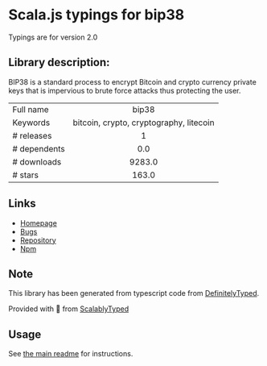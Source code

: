 
# Scala.js typings for bip38

Typings are for version 2.0

## Library description:
BIP38 is a standard process to encrypt Bitcoin and crypto currency private keys that is impervious to brute force attacks thus protecting the user.

|                    |                 |
| ------------------ | :-------------: |
| Full name          | bip38 |
| Keywords           | bitcoin, crypto, cryptography, litecoin |
| # releases         | 1 |
| # dependents       | 0.0 |
| # downloads        | 9283.0 |
| # stars            | 163.0 |

## Links
- [Homepage](http://cryptocoinjs.com/modules/currency/bip38/)
- [Bugs](https://github.com/bitcoinjs/bip38/issues)
- [Repository](https://github.com/bitcoinjs/bip38)
- [Npm](https://www.npmjs.com/package/bip38)
    


## Note
This library has been generated from typescript code from [DefinitelyTyped](https://definitelytyped.org).

Provided with :purple_heart: from [ScalablyTyped](https://github.com/oyvindberg/ScalablyTyped)

## Usage
See [the main readme](../../readme.md) for instructions.



